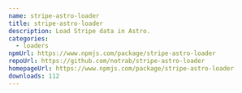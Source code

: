 ```yaml
---
name: stripe-astro-loader
title: stripe-astro-loader
description: Load Stripe data in Astro.
categories:
  - loaders
npmUrl: https://www.npmjs.com/package/stripe-astro-loader
repoUrl: https://github.com/notrab/stripe-astro-loader
homepageUrl: https://www.npmjs.com/package/stripe-astro-loader
downloads: 112
---
```

